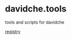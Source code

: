 # davidche.tools

tools and scripts for davidche

[registry](https://ralph.blog.imixs.com/2017/04/22/how-to-setup-a-private-docker-registry/)



 


